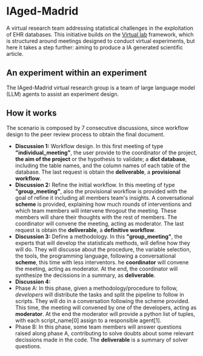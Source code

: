 # IAged-Madrid
A virtual research team addressing statistical challenges in the exploitation of EHR databases. This initiative builds on the [Virtual lab](https://www.nature.com/articles/s41586-025-09442-9) framework, which is structured around meetings designed to conduct virtual experiments, but here it takes a step further: aiming to produce a IA generated scientific article.

## An experiment within an experiment
The IAged-Madrid virtual research group is a team of large language model (LLM) agents to assist an experiment design.

## How it works
The scenario is composed by 7 consecutive discussions, since workflow design to the peer review process to obtain the final document.
* **Discussion 1:** Workflow design. In this first meeting of type **"individual_meeting"**, the user provide to the coordinator of the project, **the aim of the project** or the hypothesis to validate; a **dict database**, including the table names, and the column names of each table of the database. The last request is obtain the **deliverable**, a **provisional workflow**.
* **Discussion 2:** Refine the initial workflow. In this meeting of type **"group_meeting"**, also the provisional workflow is provided with the goal of refine it including all members team's insights. A conversational **scheme** is provided, explaining how much rounds of interventions and which team members will intervene throgout the meeting. These members will share their thoughts with the rest of members. The coordinator will convene the meeting, acting as moderator. The last request is obtain the **deliverable**, a **definitive workflow**.
* **Discussion 3:** Define a methodology. In this **"group_meeting"**, the experts that will develop the statisticals methods, will define how they will do. They will discusse about the procedure, the variable selection, the tools, the programming language, following a conversational **scheme**, this time with less interventors. he **coordinator** will convene the meeting, acting as moderator. At the end, the coordinator will synthesize the decissions in a summary, as **deliverable**.
* **Discussion 4:**
*   Phase A: In this phase, given a methodology/procedure to follow, *developers* will distribute the tasks and split the pipeline to follow in scripts. They will do in a conversation following the scheme provided. This time, the meeting will convened by one of the developers, acting as **moderator**. At the end the moderator will provide a python list of tuples, with each script_name\[0] assign to a responsible agent\[1].
*   Phase B: In this phase, some team members will answer questions raised along phase A, contributing to solve doubts about some relevant decissions made in the code. The **deliverable** is a summary of solver questions.
